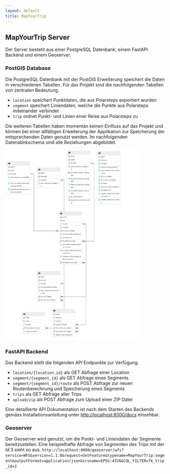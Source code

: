 ```yaml
---
layout: default
title: MapYourTrip
---
```



## MapYourTrip Server

Der Server besteht aus einer PostgreSQL Datenbank, einem FastAPI Backend und einem Geoserver.

### PostGIS Database

Die PostgreSQL Datenbank mit der PostGIS Erweiterung speichert die Daten in verschiedenen Tabellen. Für das Projekt sind die nachfolgenden Tabellen von zentralen Bedeutung. 

- ```location``` speichert Punktdaten, die aus Polarsteps exportiert wurden
- ```segment``` speichert Liniendaten, welche die Punkte aus Polarsteps miteinander verbindet
- ```trip``` ordnet Punkt- und Linien einer Reise aus Polarsteps zu

Die weiteren Tabellen haben momentan keinen Einfluss auf das Projekt und können bei einer allfälligen Erweiterung der Applikation zur Speicherung der entsprechenden Daten genutzt werden. Im nachfolgenden Datenabnkschema sind alle Beziehungen abgebildet.

<img src="bilder/db_schema.png" alt="Datenbankschema" height="600">

### FastAPI Backend

Das Backend stellt die folgenden API Endpunkte zur Verfügung.

- ```location/{location_id}```    als GET Abfrage einer Location
- ```segment/{segment_id}``` als GET Abfrage eines Segments
- ```segment/{segment_id}/route``` als POST Abfrage zur neuen Routenberechnung und Speicherung eines Segments
- ```trips``` als GET Abfrage aller Trips
- ```upload/zip``` als POST Abfrage zum Upload einer ZIP Datei


Eine detaillierte API Dokumentation ist nach dem Starten des Backends gemäss Installationsanleitung unter [http://localhost:8000/docs](http://localhost:8000/docs) einsehbar.

### Geoserver

Der Geoserver wird genutzt, um die Punkt- und Liniendaten der Segmente bereitzustellen. Eine beispielhafte Abfrage von Segmenten des Trips mit der Id 3 sieht so aus. 
```http://localhost:8080/geoserver/wfs?service=WFS&version=1.1.0&request=GetFeature&typename=MapYourTrip:segment&outputFormat=application/json&srsname=EPSG:4326&CQL_FILTER=fk_trip_id=2```
